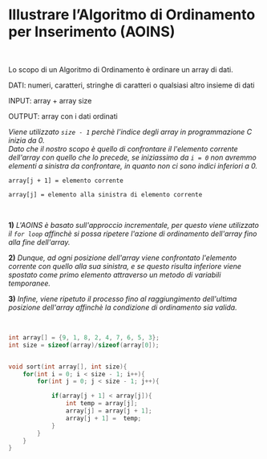 # Illustrare l’Algoritmo di Ordinamento per Inserimento (AOINS)

<br>

Lo scopo di un Algoritmo di Ordinamento è ordinare un array di dati.


DATI: numeri, caratteri, stringhe di caratteri o qualsiasi altro insieme di dati

INPUT: array + array size

OUTPUT: array con i dati ordinati



*Viene utilizzato `size - 1` perchè l'indice degli array in programmazione C inizia da 0.*
<br>
*Dato che il nostro scopo è quello di confrontare il l'elemento corrente dell'array con quello che lo precede, se iniziassimo da `i = 0` non avremmo elementi a sinistra da confrontare, in quanto non ci sono indici inferiori a 0.*

`array[j + 1] = elemento corrente`
<br>

`array[j] = elemento alla sinistra di elemento corrente`

<br>

**1)** *L'AOINS è basato sull'approccio incrementale, per questo viene utilizzato il `for loop` affinchè si possa ripetere l'azione di ordinamento dell'array fino alla fine dell'array.*


**2)** *Dunque, ad ogni posizione dell'array viene confrontato l'elemento corrente con quello alla sua sinistra, e se questo risulta inferiore viene spostato come primo elemento attraverso un metodo di variabili temporanee.*

**3)** *Infine, viene ripetuto il processo fino al raggiungimento dell'ultima posizione dell'array affinchè la condizione di ordinamento sia valida.*

<br>

```c
int array[] = {9, 1, 8, 2, 4, 7, 6, 5, 3};
int size = sizeof(array)/sizeof(array[0]);


void sort(int array[], int size){
    for(int i = 0; i < size - 1; i++){
        for(int j = 0; j < size - 1; j++){

            if(array[j + 1] < array[j]){
                int temp = array[j];
                array[j] = array[j + 1];
                array[j + 1] =  temp;
            }
        }
    }
}
```